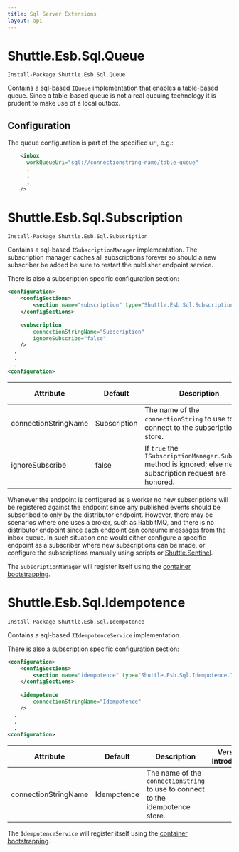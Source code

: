 ```yaml
---
title: Sql Server Extensions
layout: api
---
```

<a name="Queue"></a>

# Shuttle.Esb.Sql.Queue

<div class="nuget-badge">
	<p>
		<code>Install-Package Shuttle.Esb.Sql.Queue</code>
	</p>
</div>

Contains a sql-based `IQueue` implementation that enables a table-based queue.  Since a table-based queue is not a real queuing technology it is prudent to make use of a local outbox.

## Configuration

The queue configuration is part of the specified uri, e.g.:

```xml
    <inbox
      workQueueUri="sql://connectionstring-name/table-queue"
	  .
	  .
	  .
    />
```

<a name="Subscription"></a>

# Shuttle.Esb.Sql.Subscription

<div class="nuget-badge">
	<p>
		<code>Install-Package Shuttle.Esb.Sql.Subscription</code>
	</p>
</div>

Contains a sql-based `ISubscriptionManager` implementation.  The subscription manager caches all subscriptions forever so should a new subscriber be added be sure to restart the publisher endpoint service.

There is also a subscription specific configuration section:

```xml
<configuration>
	<configSections>
		<section name="subscription" type="Shuttle.Esb.Sql.Subscription.SubscriptionSection, Shuttle.Esb.Sql.Subscription"/>
	</configSections>
  
	<subscription
		connectionStringName="Subscription"
		ignoreSubscribe="false"
	/>
  .
  .
  .
<configuration>
```

| Attribute | Default	| Description | Version Introduced |
| --- | --- | --- | --- |
| connectionStringName	 | Subscription | The name of the `connectionString` to use to connect to the subscription store. | |
| ignoreSubscribe			 | false		| If `true` the `ISubscriptionManager.Subscribe` method is ignored; else new subscription request are honored. | v6.0.9 |

Whenever the endpoint is configured as a worker no new subscriptions will be registered against the endpoint since any published events should be subscribed to only by the distributor endpoint.  However, there may be scenarios where one uses a broker, such as RabbitMQ, and there is no distributor endpoint since each endpoint can consume messages from the inbox queue.  In such situation one would either configure a specific endpoint as a subscriber where new subscriptions can be made, or configure the subscriptions manually using scripts or [Shuttle.Sentinel](https://shuttle.github.io/shuttle-sentinel/).

The `SubscriptionManager` will register itself using the [container bootstrapping](http://shuttle.github.io/shuttle-core/overview-container/#Bootstrapping).

<a name="Idempotence"></a>

# Shuttle.Esb.Sql.Idempotence

<div class="nuget-badge">
	<p>
		<code>Install-Package Shuttle.Esb.Sql.Idempotence</code>
	</p>
</div>

Contains a sql-based `IIdempotenceService` implementation.  

There is also a subscription specific configuration section:

```xml
<configuration>
	<configSections>
		<section name="idempotence" type="Shuttle.Esb.Sql.Idempotence.IdempotenceSection, Shuttle.Esb.Sql.Idempotence"/>
	</configSections>
  
	<idempotence
		connectionStringName="Idempotence"
	/>
  .
  .
  .
<configuration>
```

| Attribute | Default	| Description | Version Introduced |
| --- | --- | --- | --- |
| connectionStringName	 | Idempotence | The name of the `connectionString` to use to connect to the idempotence store. | |

The `IdempotenceService` will register itself using the [container bootstrapping](http://shuttle.github.io/shuttle-core/overview-container/#Bootstrapping).
